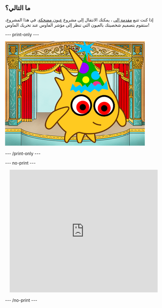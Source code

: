 ## ما التالي؟

إذا كنت تتبع [مقدمة إلى](https://projects.raspberrypi.org/en/pathways/scratch-intro) ، يمكنك الانتقال إلى مشروع [عيون مضحكة](https://projects.raspberrypi.org/en/projects/silly-eyes). في هذا المشروع، ستقوم بتصميم شخصيتك بالعيون التي تنظر إلى مؤشر الماوس عند تحريك الماوس!

--- print-only ---

![مشروع "العيون المضحكة".](images/googly-eye-character.png)

--- /print-only ---

--- no-print ---

<div class="scratch-preview" style="margin-left: 15px;">
  <iframe allowtransparency="true" width="485" height="402" src="https://scratch.mit.edu/projects/embed/495141114/?autostart=false" frameborder="0"></iframe>
</div>

--- /no-print ---
